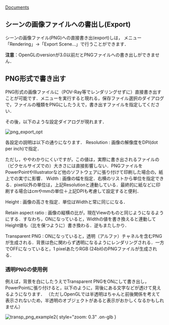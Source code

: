 [Documents](../../Documents)
## シーンの画像ファイルへの書出し(Export)
シーンの画像ファイル(PNG)への直接書き出(export)しは，
メニュー「Rendering」→「Export Scene...」で行うことができます．

**注意**：OpenGLのversionが3.0以前だとPNGファイルへの書き出しができません．

## PNG形式で書き出す
PNG形式の画像ファイルに（POV-Ray等でレンダリングせずに）直接書き出すことが可能です．メニューを実行すると現れる，保存ファイル選択のダイアログで，ファイルの種類をPNGにしたうえで，書き出すファイルを指定してください．

その後，以下のような設定ダイアログが現れます．

![png_export_opt](../../assets/images/cuemol2/ImageExport/png_export_opt.png)

各設定の説明は以下の通りになります．
Resolution
:   画像の解像度をDPI(dot per inch)で指定．

ただし，ややわかりにくいですが，この値は，実際に書き出されるファイルの（ピクセルサイズでの）大きさには直接影響しない．PNGファイルをPowerPointやIllustratorなど他のソフトウェアに張り付けて印刷した場合の，紙上での実寸に影響．
Width
:   画像の幅を指定．右横のリストから単位を指定できる．pixel以外の単位は，上記Resolutionと連動している．最終的に紙などに印刷する場合はcmやmmの単位＋上記DPIも考慮して設定すると便利．

Height
:   画像の高さを指定．単位はWidthと常に同じになる．

Retain aspect ratio
:   画像の縦横の比が，現在Viewのものと同じようになるようにする．すなわち，ONになっていると，Widthの値を書き換えると連動してHeight値も（比を保つように）書き換わる．逆もまたしかり．

Transparent PNG
:   ONになっていると，透明（アルファ）チャネルを含むPNGが生成される．背景は色に関わらず透明になるようにレンダリングされる．一方でOFFになっていると，1 pixelあたりRGB (24bit)のPNGファイルが生成される．


### 透明PNGの使用例
例えば，背景を白にしたうえでTransparent PNGをONにして書き出し，PowerPointに張り付けると，以下のように，背後にある文字などが透けて見えるようになります．
（ただしOpenGLでは半透明はちゃんと前後関係を考えて表示されないため，半透明のオブジェクトがあると表示がおかしくなるかもしれません）

![transp_png_example2](../../assets/images/cuemol2/ImageExport/transp_png_example2.png){ style="zoom: 0.3" .on-glb }

